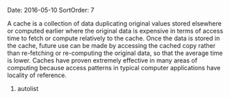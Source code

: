 Date: 2016-05-10
SortOrder: 7

A cache is a collection of data duplicating original values stored elsewhere or computed earlier where the original data is expensive in terms of access time to fetch or compute relatively to the cache. Once the data is stored in the cache, future use can be made by accessing the cached copy rather than re-fetching or re-computing the original data, so that the average time is lower. Caches have proven extremely effective in many areas of computing because access patterns in typical computer applications have locality of reference.

1. autolist

